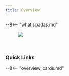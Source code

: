 ```yaml
---
title: Overview
---
```


--8<-- "whatispadas.md"

<figure markdown>
  <p>
  <img src="assets/img/padas_architecture.png" class="img-fluid py-5">
  </p>
</figure>

<p>&nbsp;</p>

### Quick Links

--8<-- "overview_cards.md"



